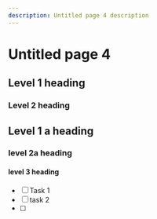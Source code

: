 ```yaml
---
description: Untitled page 4 description
---
```


# Untitled page 4

## Level 1 heading

### Level 2 heading

## Level 1 a heading

### level 2a heading

#### level 3 heading

* [ ] Task 1
* [ ] task 2
* [ ] 
